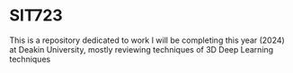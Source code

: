 # SIT723
This is a repository dedicated to work I will be completing this year (2024) at Deakin University, mostly reviewing techniques of 3D Deep Learning techniques
